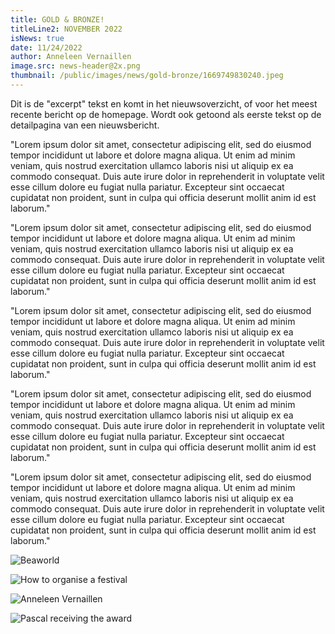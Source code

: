 ```yaml
---
title: GOLD & BRONZE!
titleLine2: NOVEMBER 2022
isNews: true
date: 11/24/2022
author: Anneleen Vernaillen
image.src: news-header@2x.png
thumbnail: /public/images/news/gold-bronze/1669749830240.jpeg
---
```


Dit is de "excerpt" tekst en komt in het nieuwsoverzicht, of voor het meest recente bericht op de homepage.
Wordt ook getoond als eerste tekst op de detailpagina van een nieuwsbericht.

"Lorem ipsum dolor sit amet, consectetur adipiscing elit, sed do eiusmod tempor incididunt ut labore et dolore magna aliqua. Ut enim ad minim veniam, quis nostrud exercitation ullamco laboris nisi ut aliquip ex ea commodo consequat. Duis aute irure dolor in reprehenderit in voluptate velit esse cillum dolore eu fugiat nulla pariatur. Excepteur sint occaecat cupidatat non proident, sunt in culpa qui officia deserunt mollit anim id est laborum."
<!--more-->

<div class="col-left">

"Lorem ipsum dolor sit amet, consectetur adipiscing elit, sed do eiusmod tempor incididunt ut labore et dolore magna aliqua. Ut enim ad minim veniam, quis nostrud exercitation ullamco laboris nisi ut aliquip ex ea commodo consequat. Duis aute irure dolor in reprehenderit in voluptate velit esse cillum dolore eu fugiat nulla pariatur. Excepteur sint occaecat cupidatat non proident, sunt in culpa qui officia deserunt mollit anim id est laborum."

"Lorem ipsum dolor sit amet, consectetur adipiscing elit, sed do eiusmod tempor incididunt ut labore et dolore magna aliqua. Ut enim ad minim veniam, quis nostrud exercitation ullamco laboris nisi ut aliquip ex ea commodo consequat. Duis aute irure dolor in reprehenderit in voluptate velit esse cillum dolore eu fugiat nulla pariatur. Excepteur sint occaecat cupidatat non proident, sunt in culpa qui officia deserunt mollit anim id est laborum."

"Lorem ipsum dolor sit amet, consectetur adipiscing elit, sed do eiusmod tempor incididunt ut labore et dolore magna aliqua. Ut enim ad minim veniam, quis nostrud exercitation ullamco laboris nisi ut aliquip ex ea commodo consequat. Duis aute irure dolor in reprehenderit in voluptate velit esse cillum dolore eu fugiat nulla pariatur. Excepteur sint occaecat cupidatat non proident, sunt in culpa qui officia deserunt mollit anim id est laborum."

"Lorem ipsum dolor sit amet, consectetur adipiscing elit, sed do eiusmod tempor incididunt ut labore et dolore magna aliqua. Ut enim ad minim veniam, quis nostrud exercitation ullamco laboris nisi ut aliquip ex ea commodo consequat. Duis aute irure dolor in reprehenderit in voluptate velit esse cillum dolore eu fugiat nulla pariatur. Excepteur sint occaecat cupidatat non proident, sunt in culpa qui officia deserunt mollit anim id est laborum."
</div>
<div class="col-right">

![](/images/1669749830240.jpeg "Beaworld")</p>

![](/images/news/gold-bronze/howtoorganiseafestival.png "How to organise a festival")

<div class="col-left">

![Anneleen Vernaillen](/images/news/gold-bronze/1669749832700.jpeg)
</div>
<div class="col-right">

![Pascal receiving the award](/images/news/gold-bronze/1669749831454.jpeg)
</div>
<div class="col-clear"></div>
<div class="col-clear"></div>


